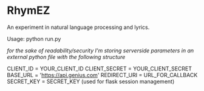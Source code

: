 # RhymEZ

An experiment in natural language processing and lyrics.

Usage: python run.py 

*for the sake of readability/security I'm storing serverside parameters in an external python file with the following structure*

CLIENT_ID = YOUR_CLIENT_ID
CLIENT_SECRET = YOUR_CLIENT_SECRET
BASE_URL = 'https://api.genius.com'
REDIRECT_URI = URL_FOR_CALLBACK
SECRET_KEY = SECRET_KEY (used for flask session management)
